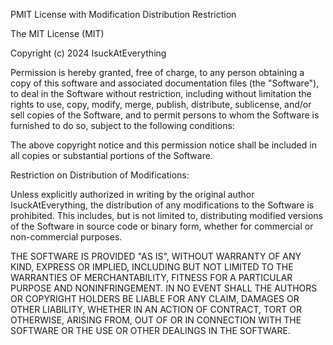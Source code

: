 PMIT License with Modification Distribution Restriction

The MIT License (MIT)

Copyright (c) 2024 IsuckAtEverything

Permission is hereby granted, free of charge, to any person obtaining a copy of this software and associated documentation files (the "Software"), to deal in the Software without restriction, including without limitation the rights to use, copy, modify, merge, publish, distribute, sublicense, and/or sell copies of the Software, and to permit persons to whom the Software is furnished to do so, subject to the following conditions:

The above copyright notice and this permission notice shall be included in all copies or substantial portions of the Software.

Restriction on Distribution of Modifications:

Unless explicitly authorized in writing by the original author IsuckAtEverything, the distribution of any modifications to the Software is prohibited. This includes, but is not limited to, distributing modified versions of the Software in source code or binary form, whether for commercial or non-commercial purposes.

THE SOFTWARE IS PROVIDED "AS IS", WITHOUT WARRANTY OF ANY KIND, EXPRESS OR IMPLIED, INCLUDING BUT NOT LIMITED TO THE WARRANTIES OF MERCHANTABILITY, FITNESS FOR A PARTICULAR PURPOSE AND NONINFRINGEMENT. IN NO EVENT SHALL THE AUTHORS OR COPYRIGHT HOLDERS BE LIABLE FOR ANY CLAIM, DAMAGES OR OTHER LIABILITY, WHETHER IN AN ACTION OF CONTRACT, TORT OR OTHERWISE, ARISING FROM, OUT OF OR IN CONNECTION WITH THE SOFTWARE OR THE USE OR OTHER DEALINGS IN THE SOFTWARE.

